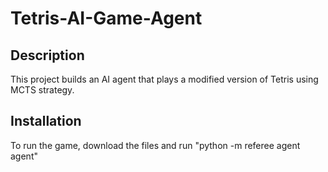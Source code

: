 # Tetris-AI-Game-Agent

## Description
This project builds an AI agent that plays a modified version of Tetris using MCTS strategy. 

## Installation
To run the game, download the files and run "python -m referee agent agent"
